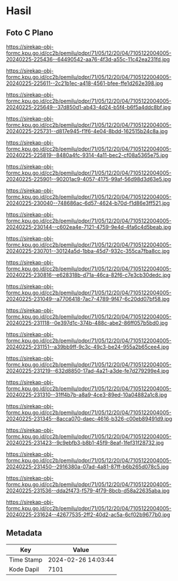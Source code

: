 # Hasil

## Foto C Plano

https://sirekap-obj-formc.kpu.go.id/cc2b/pemilu/pdpr/71/05/12/20/04/7105122004005-20240225-225436--64490542-aa76-4f3d-a55c-11c42ea231fd.jpg

https://sirekap-obj-formc.kpu.go.id/cc2b/pemilu/pdpr/71/05/12/20/04/7105122004005-20240225-225611--2c21b1ec-a418-4561-bfee-ffe1d262e398.jpg

https://sirekap-obj-formc.kpu.go.id/cc2b/pemilu/pdpr/71/05/12/20/04/7105122004005-20240225-225649--37d850d1-ab43-4d24-b5f4-b6f5a4ddc8bf.jpg

https://sirekap-obj-formc.kpu.go.id/cc2b/pemilu/pdpr/71/05/12/20/04/7105122004005-20240225-225731--d817e945-f1f6-4e04-8bdd-162515b24c8a.jpg

https://sirekap-obj-formc.kpu.go.id/cc2b/pemilu/pdpr/71/05/12/20/04/7105122004005-20240225-225819--8480a4fc-9314-4a11-bec2-cf08a5365e75.jpg

https://sirekap-obj-formc.kpu.go.id/cc2b/pemilu/pdpr/71/05/12/20/04/7105122004005-20240225-225901--90201ac9-4057-4175-99af-56d98d3d63e5.jpg

https://sirekap-obj-formc.kpu.go.id/cc2b/pemilu/pdpr/71/05/12/20/04/7105122004005-20240225-230040--748686ac-6d57-4624-b70d-f1d86e3ff521.jpg

https://sirekap-obj-formc.kpu.go.id/cc2b/pemilu/pdpr/71/05/12/20/04/7105122004005-20240225-230144--c602ea4e-7121-4759-9e4d-4fa6c4d5beab.jpg

https://sirekap-obj-formc.kpu.go.id/cc2b/pemilu/pdpr/71/05/12/20/04/7105122004005-20240225-230701--30124a5d-1bba-45d7-932c-355ca7fba8cc.jpg

https://sirekap-obj-formc.kpu.go.id/cc2b/pemilu/pdpr/71/05/12/20/04/7105122004005-20240225-230816--e628318b-d71a-46ca-82f6-c7e3cb30dedc.jpg

https://sirekap-obj-formc.kpu.go.id/cc2b/pemilu/pdpr/71/05/12/20/04/7105122004005-20240225-231049--a7706418-7ac7-4789-9f47-6c20dd07bf58.jpg

https://sirekap-obj-formc.kpu.go.id/cc2b/pemilu/pdpr/71/05/12/20/04/7105122004005-20240225-231118--0e397d1c-374b-488c-abe2-86ff057b5bd0.jpg

https://sirekap-obj-formc.kpu.go.id/cc2b/pemilu/pdpr/71/05/12/20/04/7105122004005-20240225-231151--a39bb9ff-9c3c-49c3-be24-955a2b65cee4.jpg

https://sirekap-obj-formc.kpu.go.id/cc2b/pemilu/pdpr/71/05/12/20/04/7105122004005-20240225-231219--632d8850-17ad-4a21-a3de-fe7d279299e4.jpg

https://sirekap-obj-formc.kpu.go.id/cc2b/pemilu/pdpr/71/05/12/20/04/7105122004005-20240225-231310--31ff4b7b-a8a9-4ce3-89ed-10a04882a1c8.jpg

https://sirekap-obj-formc.kpu.go.id/cc2b/pemilu/pdpr/71/05/12/20/04/7105122004005-20240225-231345--8acca070-daec-4616-b326-c00eb89491d9.jpg

https://sirekap-obj-formc.kpu.go.id/cc2b/pemilu/pdpr/71/05/12/20/04/7105122004005-20240225-231423--9c9ebfb3-b8b1-45f9-8eaf-1fef31f28732.jpg

https://sirekap-obj-formc.kpu.go.id/cc2b/pemilu/pdpr/71/05/12/20/04/7105122004005-20240225-231450--2916380a-07ad-4a81-87ff-b6b265d078c5.jpg

https://sirekap-obj-formc.kpu.go.id/cc2b/pemilu/pdpr/71/05/12/20/04/7105122004005-20240225-231536--dda2f473-f579-4f79-8bcb-d58a22635aba.jpg

https://sirekap-obj-formc.kpu.go.id/cc2b/pemilu/pdpr/71/05/12/20/04/7105122004005-20240225-231624--42677535-2ff2-40d2-ac5a-6cf02b9677b0.jpg


## Metadata

| Key        | Value               |
| ---------- | ------------------- |
| Time Stamp | 2024-02-26 14:03:44 |
| Kode Dapil | 7101                |



